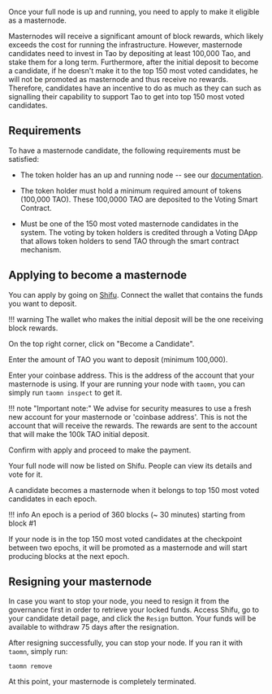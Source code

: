 Once your full node is up and running, you need to apply to make it eligible as a masternode.

Masternodes will receive a significant amount of block rewards, which likely exceeds the cost for running the infrastructure.
However, masternode candidates need to invest in Tao by depositing at least 100,000 Tao, and stake them for a long term.
Furthermore, after the initial deposit to become a candidate, if he doesn't make it to the top 150 most voted candidates, he will not be promoted as masternode and thus receive no rewards.
Therefore, candidates have an incentive to do as much as they can such as signalling their capability to support Tao to get into top 150 most voted candidates.

## Requirements
To have a masternode candidate, the following requirements must be satisfied:

- The token holder has an up and running node -- see our [documentation](https://docs.tao.network/masternode/taomn/).

- The token holder must hold a minimum required amount of tokens (100,000 TAO).
These 100,0000 TAO are deposited to the Voting Smart Contract.

- Must be one of the 150 most voted masternode candidates in the system.
The voting by token holders is credited through a Voting DApp that allows token holders to send TAO through the smart contract mechanism.

## Applying to become a masternode
You can apply by going on [Shifu](https://shifu.tao.network).
Connect the wallet that contains the funds you want to deposit.

!!! warning
    The wallet who makes the initial deposit will be the one receiving block rewards.

On the top right corner, click on "Become a Candidate".

Enter the amount of TAO you want to deposit (minimum 100,000).

Enter your coinbase address. This is the address of the account that your masternode is using.
If your are running your node with `taomn`, you can simply run `taomn inspect` to get it.

!!! note "Important note:"
	We advise for security measures to use a fresh new account for your masternode or 'coinbase address'.
	This is not the account that will receive the rewards.
	The rewards are sent to the account that will make the 100k TAO initial deposit.

Confirm with apply and proceed to make the payment.

Your full node will now be listed on Shifu.
People can view its details and vote for it.

A candidate becomes a masternode when it belongs to top 150 most voted candidates in each epoch.

!!! info
    An epoch is a period of 360 blocks (~ 30 minutes) starting from block #1

If your node is in the top 150 most voted candidates at the checkpoint between two epochs, it will be promoted as a masternode and will start producing blocks at the next epoch.

## Resigning your masternode
In case you want to stop your node, you need to resign it from the governance first in order to retrieve your locked funds.
Access Shifu, go to your candidate detail page, and click the `Resign` button.
Your funds will be available to withdraw 75 days after the resignation.

After resigning successfully, you can stop your node. If you ran it with `taomn`, simply run:
```
taomn remove
```

At this point, your masternode is completely terminated.
